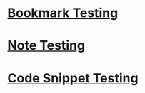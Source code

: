 # [Bookmark Testing](BookMarkTesting.md)

# [Note Testing](NoteTesting.md)

# [Code Snippet Testing](CodeSnippetTesting.md)
